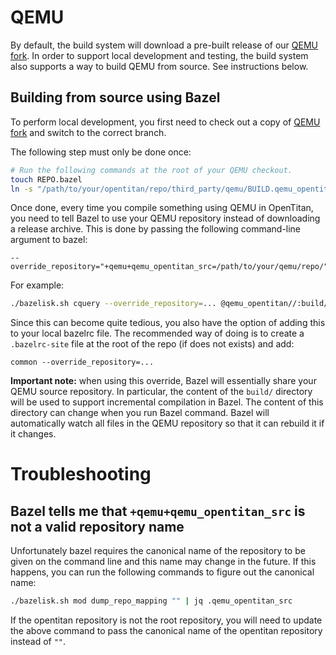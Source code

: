 # QEMU

By default, the build system will download a pre-built release of our [QEMU fork](https://github.com/lowRISC/qemu/).
In order to support local development and testing, the build system also supports a way to build QEMU from source.
See instructions below.

## Building from source using Bazel

To perform local development, you first need to check out a copy of [QEMU fork](https://github.com/lowRISC/qemu/) and switch to the correct branch.

The following step must only be done once:
```bash
# Run the following commands at the root of your QEMU checkout.
touch REPO.bazel
ln -s "/path/to/your/opentitan/repo/third_party/qemu/BUILD.qemu_opentitan.bazel" "BUILD.bazel"s
```

Once done, every time you compile something using QEMU in OpenTitan, you need to tell Bazel to use your QEMU repository instead of downloading a release archive.
This is done by passing the following command-line argument to bazel:
```
--override_repository="+qemu+qemu_opentitan_src=/path/to/your/qemu/repo/"
```
For example:
```bash
./bazelisk.sh cquery --override_repository=... @qemu_opentitan//:build/qemu-system-riscv32
```
Since this can become quite tedious, you also have the option of adding this to your local bazelrc file. The recommended way of doing is to create a `.bazelrc-site` file at the root of the repo (if does not exists) and add:
```
common --override_repository=...
```

**Important note:** when using this override, Bazel will essentially share your QEMU source repository.
In particular, the content of the `build/` directory will be used to support incremental compilation in Bazel.
The content of this directory can change when you run Bazel command.
Bazel will automatically watch all files in the QEMU repository so that it can rebuild it if it changes.

# Troubleshooting

## Bazel tells me that `+qemu+qemu_opentitan_src` is not a valid repository name

Unfortunately bazel requires the canonical name of the repository to be given on the command line and this name may change in the future.
If this happens, you can run the following commands to figure out the canonical name:
```bash
./bazelisk.sh mod dump_repo_mapping "" | jq .qemu_opentitan_src
```
If the opentitan repository is not the root repository,
you will need to update the above command to pass the canonical name of the opentitan repository
instead of `""`.
